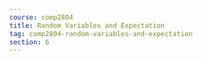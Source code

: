 ```yaml
---
course: comp2804
title: Random Variables and Expectation
tag: comp2804-random-variables-and-expectation
section: 6
---
```

